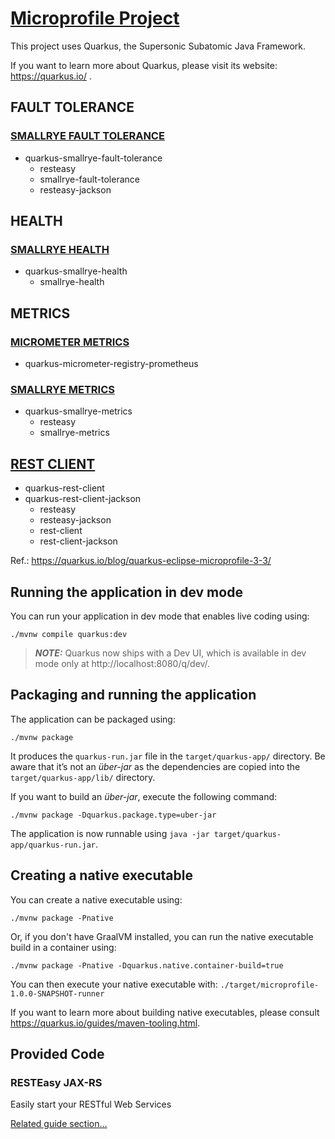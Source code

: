 # [Microprofile Project](https://quarkus.io/blog/quarkus-eclipse-microprofile-3-3/)

This project uses Quarkus, the Supersonic Subatomic Java Framework.

If you want to learn more about Quarkus, please visit its website: https://quarkus.io/ .

## FAULT TOLERANCE
### [SMALLRYE FAULT TOLERANCE](https://quarkus.io/guides/smallrye-fault-tolerance)
- quarkus-smallrye-fault-tolerance
  - resteasy
  - smallrye-fault-tolerance
  - resteasy-jackson

## HEALTH
### [SMALLRYE HEALTH](https://quarkus.io/guides/smallrye-health)
- quarkus-smallrye-health
  - smallrye-health

## METRICS
### [MICROMETER METRICS](https://quarkus.io/guides/micrometer)
- quarkus-micrometer-registry-prometheus

### [SMALLRYE METRICS](https://quarkus.io/guides/smallrye-metrics)
- quarkus-smallrye-metrics
  - resteasy
  - smallrye-metrics

## [REST CLIENT](https://quarkus.io/guides/rest-client)
- quarkus-rest-client
- quarkus-rest-client-jackson
  - resteasy
  - resteasy-jackson
  - rest-client
  - rest-client-jackson

Ref.:
https://quarkus.io/blog/quarkus-eclipse-microprofile-3-3/

## Running the application in dev mode

You can run your application in dev mode that enables live coding using:
```shell script
./mvnw compile quarkus:dev
```

> **_NOTE:_**  Quarkus now ships with a Dev UI, which is available in dev mode only at http://localhost:8080/q/dev/.

## Packaging and running the application

The application can be packaged using:
```shell script
./mvnw package
```
It produces the `quarkus-run.jar` file in the `target/quarkus-app/` directory.
Be aware that it’s not an _über-jar_ as the dependencies are copied into the `target/quarkus-app/lib/` directory.

If you want to build an _über-jar_, execute the following command:
```shell script
./mvnw package -Dquarkus.package.type=uber-jar
```

The application is now runnable using `java -jar target/quarkus-app/quarkus-run.jar`.

## Creating a native executable

You can create a native executable using: 
```shell script
./mvnw package -Pnative
```

Or, if you don't have GraalVM installed, you can run the native executable build in a container using: 
```shell script
./mvnw package -Pnative -Dquarkus.native.container-build=true
```

You can then execute your native executable with: `./target/microprofile-1.0.0-SNAPSHOT-runner`

If you want to learn more about building native executables, please consult https://quarkus.io/guides/maven-tooling.html.

## Provided Code

### RESTEasy JAX-RS

Easily start your RESTful Web Services

[Related guide section...](https://quarkus.io/guides/getting-started#the-jax-rs-resources)
